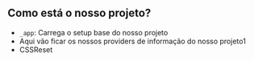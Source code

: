 

## Como está o nosso projeto? 
- `_app`: Carrega o setup base do nosso projeto
-   Aqui vão ficar os nossos providers de informação do nosso projeto1
- CSSReset